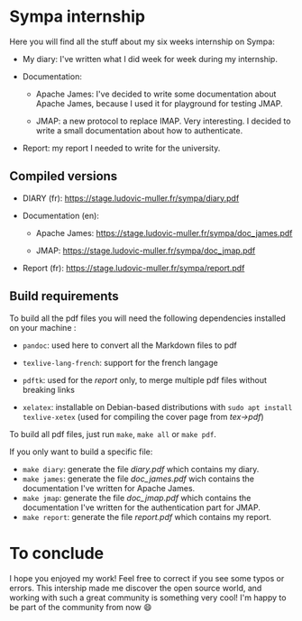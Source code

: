 # Sympa internship

Here you will find all the stuff about my six weeks internship on Sympa:

  - My diary: I've written what I did week for week during my internship.

  - Documentation:

    - Apache James: I've decided to write some documentation about Apache
                    James, because I used it for playground for testing JMAP.

    - JMAP: a new protocol to replace IMAP. Very interesting. I decided to 
            write a small documentation about how to authenticate.

  - Report: my report I needed to write for the university.

## Compiled versions

  - DIARY (fr):
    https://stage.ludovic-muller.fr/sympa/diary.pdf

  - Documentation (en):

    - Apache James:
      https://stage.ludovic-muller.fr/sympa/doc_james.pdf

    - JMAP:
      https://stage.ludovic-muller.fr/sympa/doc_jmap.pdf

  - Report (fr):
    https://stage.ludovic-muller.fr/sympa/report.pdf

## Build requirements

To build all the pdf files you will need the following dependencies
installed on your machine :

  - `pandoc`: used here to convert all the Markdown files to pdf

  - `texlive-lang-french`: support for the french langage

  - `pdftk`: used for the *report* only, to merge multiple pdf
             files without breaking links

  - `xelatex`: installable on Debian-based distributions with
               `sudo apt install texlive-xetex`
               (used for compiling the cover page from *tex->pdf*)

To build all pdf files, just run `make`, `make all` or `make pdf`.

If you only want to build a specific file:
  - `make diary`: generate the file *diary.pdf* which contains my diary.
  - `make james`: generate the file *doc_james.pdf* wich contains the
                  documentation I've written for Apache James.
  - `make jmap`: generate the file *doc_jmap.pdf* which contains the
                 documentation I've written for the authentication part
                 for JMAP.
  - `make report`: generate the file *report.pdf* which contains my report.

# To conclude

I hope you enjoyed my work!
Feel free to correct if you see some typos or errors.
This intership made me discover the open source world, and working with
such a great community is something very cool!
I'm happy to be part of the community from now :smile:

